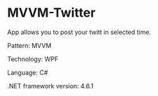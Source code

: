 # MVVM-Twitter
App allows you to post your twitt in selected time. 


Pattern: MVVM 

Technology: WPF

Language: C#


.NET framework version: 4.6.1
